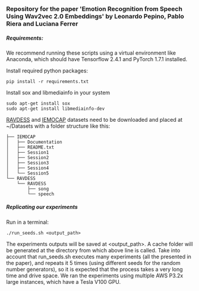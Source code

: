 ### Repository for the paper 'Emotion Recognition from Speech Using Wav2vec 2.0 Embeddings' by Leonardo Pepino, Pablo Riera and Luciana Ferrer

##### Requirements:

We recommend running these scripts using a virtual environment like Anaconda, which should have Tensorflow 2.4.1 and PyTorch 1.7.1 installed.

Install required python packages:
```
pip install -r requirements.txt
```

Install sox and libmediainfo in your system
```
sudo apt-get install sox
sudo apt-get install libmediainfo-dev
```

[RAVDESS](https://zenodo.org/record/1188976#.YILiD3VKiV4) and [IEMOCAP](https://sail.usc.edu/iemocap/) datasets need to be downloaded and placed at ~/Datasets with a folder structure like this:
```
├── IEMOCAP
│   ├── Documentation
│   ├── README.txt
│   ├── Session1
│   ├── Session2
│   ├── Session3
│   ├── Session4
│   └── Session5
└── RAVDESS
    └── RAVDESS
        ├── song
        └── speech
```

##### Replicating our experiments

Run in a terminal:

```
./run_seeds.sh <output_path>
```

The experiments outputs will be saved at <output_path>. A cache folder will be generated at the directory from which above line is called.
Take into account that run_seeds.sh executes many experiments (all the presented in the paper), and repeats it 5 times (using different seeds for the random number generators), so it is expected that the process
takes a very long time and drive space. We ran the experiments using multiple AWS P3.2x large instances, which have a Tesla V100 GPU.
